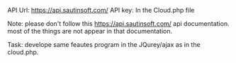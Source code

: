 API Url: https://api.sautinsoft.com/
API key: In the Cloud.php file

Note: please don't follow this https://api.sautinsoft.com/ api documentation. most of the things are not appear in that documentation.

Task: develope same feautes program in the JQurey/ajax as in the cloud.php.
